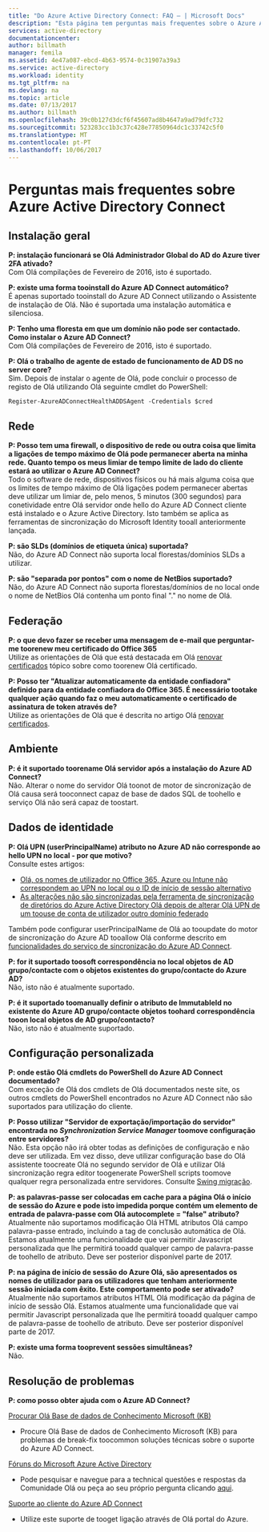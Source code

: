 ```yaml
---
title: "Do Azure Active Directory Connect: FAQ – | Microsoft Docs"
description: "Esta página tem perguntas mais frequentes sobre o Azure AD Connect."
services: active-directory
documentationcenter: 
author: billmath
manager: femila
ms.assetid: 4e47a087-ebcd-4b63-9574-0c31907a39a3
ms.service: active-directory
ms.workload: identity
ms.tgt_pltfrm: na
ms.devlang: na
ms.topic: article
ms.date: 07/13/2017
ms.author: billmath
ms.openlocfilehash: 39c0b127d3dcf6f45607ad8b4647a9ad79dfc732
ms.sourcegitcommit: 523283cc1b3c37c428e77850964dc1c33742c5f0
ms.translationtype: MT
ms.contentlocale: pt-PT
ms.lasthandoff: 10/06/2017
---
```

# <a name="frequently-asked-questions-for-azure-active-directory-connect"></a>Perguntas mais frequentes sobre Azure Active Directory Connect

## <a name="general-installation"></a>Instalação geral
**P: instalação funcionará se Olá Administrador Global do AD do Azure tiver 2FA ativado?**  
Com Olá compilações de Fevereiro de 2016, isto é suportado.

**P: existe uma forma tooinstall do Azure AD Connect automático?**  
É apenas suportado tooinstall do Azure AD Connect utilizando o Assistente de instalação de Olá. Não é suportada uma instalação automática e silenciosa.

**P: Tenho uma floresta em que um domínio não pode ser contactado. Como instalar o Azure AD Connect?**  
Com Olá compilações de Fevereiro de 2016, isto é suportado.

**P: Olá o trabalho de agente de estado de funcionamento de AD DS no server core?**  
Sim. Depois de instalar o agente de Olá, pode concluir o processo de registo de Olá utilizando Olá seguinte cmdlet do PowerShell: 

`Register-AzureADConnectHealthADDSAgent -Credentials $cred`

## <a name="network"></a>Rede
**P: Posso tem uma firewall, o dispositivo de rede ou outra coisa que limita a ligações de tempo máximo de Olá pode permanecer aberta na minha rede. Quanto tempo os meus limiar de tempo limite de lado do cliente estará ao utilizar o Azure AD Connect?**  
Todo o software de rede, dispositivos físicos ou há mais alguma coisa que os limites de tempo máximo de Olá ligações podem permanecer abertas deve utilizar um limiar de, pelo menos, 5 minutos (300 segundos) para conetividade entre Olá servidor onde hello do Azure AD Connect cliente está instalado e o Azure Active Directory. Isto também se aplica as ferramentas de sincronização do Microsoft Identity tooall anteriormente lançada.

**P: são SLDs (domínios de etiqueta única) suportada?**  
Não, do Azure AD Connect não suporta local florestas/domínios SLDs a utilizar.

**P: são "separada por pontos" com o nome de NetBios suportado?**  
Não, do Azure AD Connect não suporta florestas/domínios de no local onde o nome de NetBios Olá contenha um ponto final "." no nome de Olá.

## <a name="federation"></a>Federação
**P: o que devo fazer se receber uma mensagem de e-mail que perguntar-me toorenew meu certificado do Office 365**  
Utilize as orientações de Olá que está destacada em Olá [renovar certificados](active-directory-aadconnect-o365-certs.md) tópico sobre como toorenew Olá certificado.

**P: Posso ter "Atualizar automaticamente da entidade confiadora" definido para da entidade confiadora do Office 365. É necessário tootake qualquer ação quando faz o meu automaticamente o certificado de assinatura de token através de?**  
Utilize as orientações de Olá que é descrita no artigo Olá [renovar certificados](active-directory-aadconnect-o365-certs.md).

## <a name="environment"></a>Ambiente
**P: é it suportado toorename Olá servidor após a instalação do Azure AD Connect?**  
Não. Alterar o nome do servidor Olá toonot de motor de sincronização de Olá causa será tooconnect capaz de base de dados SQL de toohello e serviço Olá não será capaz de toostart.

## <a name="identity-data"></a>Dados de identidade
**P: Olá UPN (userPrincipalName) atributo no Azure AD não corresponde ao hello UPN no local - por que motivo?**  
Consulte estes artigos:

* [Olá, os nomes de utilizador no Office 365, Azure ou Intune não correspondem ao UPN no local ou o ID de início de sessão alternativo](https://support.microsoft.com/en-us/kb/2523192)
* [As alterações não são sincronizadas pela ferramenta de sincronização de diretórios do Azure Active Directory Olá depois de alterar Olá UPN de um toouse de conta de utilizador outro domínio federado](https://support.microsoft.com/en-us/kb/2669550)

Também pode configurar userPrincipalName de Olá ao tooupdate do motor de sincronização do Azure AD tooallow Olá conforme descrito em [funcionalidades do serviço de sincronização do Azure AD Connect](active-directory-aadconnectsyncservice-features.md).

**P: for it suportado toosoft correspondência no local objetos de AD grupo/contacte com o objetos existentes do grupo/contacte do Azure AD?**  
Não, isto não é atualmente suportado.

**P: é it suportado toomanually definir o atributo de ImmutableId no existente do Azure AD grupo/contacte objetos toohard correspondência tooon local objetos de AD grupo/contacto?**  
Não, isto não é atualmente suportado.



## <a name="custom-configuration"></a>Configuração personalizada
**P: onde estão Olá cmdlets do PowerShell do Azure AD Connect documentado?**  
Com exceção de Olá dos cmdlets de Olá documentados neste site, os outros cmdlets do PowerShell encontrados no Azure AD Connect não são suportados para utilização do cliente.

**P: Posso utilizar "Servidor de exportação/importação do servidor" encontrada no *Synchronization Service Manager* toomove configuração entre servidores?**  
Não. Esta opção não irá obter todas as definições de configuração e não deve ser utilizada. Em vez disso, deve utilizar configuração base do Olá assistente toocreate Olá no segundo servidor de Olá e utilizar Olá sincronização regra editor toogenerate PowerShell scripts toomove qualquer regra personalizada entre servidores. Consulte [Swing migração](active-directory-aadconnect-upgrade-previous-version.md#swing-migration).

**P: as palavras-passe ser colocadas em cache para a página Olá o início de sessão do Azure e pode isto impedida porque contém um elemento de entrada de palavra-passe com Olá autocomplete = "false" atributo?**</br>
Atualmente não suportamos modificação Olá HTML atributos Olá campo palavra-passe entrado, incluindo a tag de conclusão automática de Olá. Estamos atualmente uma funcionalidade que vai permitir Javascript personalizada que lhe permitirá tooadd qualquer campo de palavra-passe de toohello de atributo. Deve ser posterior disponível parte de 2017.

**P: na página de início de sessão do Azure Olá, são apresentados os nomes de utilizador para os utilizadores que tenham anteriormente sessão iniciada com êxito.  Este comportamento pode ser ativado?**</br>
Atualmente não suportamos atributos HTML Olá modificação da página de início de sessão Olá. Estamos atualmente uma funcionalidade que vai permitir Javascript personalizada que lhe permitirá tooadd qualquer campo de palavra-passe de toohello de atributo. Deve ser posterior disponível parte de 2017.

**P: existe uma forma tooprevent sessões simultâneas?**</br>
Não.



## <a name="troubleshooting"></a>Resolução de problemas
**P: como posso obter ajuda com o Azure AD Connect?**

[Procurar Olá Base de dados de Conhecimento Microsoft (KB)](https://www.microsoft.com/en-us/Search/result.aspx?q=azure%20active%20directory%20connect&form=mssupport)

* Procure Olá Base de dados de Conhecimento Microsoft (KB) para problemas de break-fix toocommon soluções técnicas sobre o suporte do Azure AD Connect.

[Fóruns do Microsoft Azure Active Directory](https://social.msdn.microsoft.com/Forums/azure/en-US/home?forum=WindowsAzureAD)

* Pode pesquisar e navegue para a technical questões e respostas da Comunidade Olá ou peça ao seu próprio pergunta clicando [aqui](https://social.msdn.microsoft.com/Forums/azure/en-US/newthread?category=windowsazureplatform&forum=WindowsAzureAD&prof=required).

[Suporte ao cliente do Azure AD Connect](https://manage.windowsazure.com/?getsupport=true)

* Utilize este suporte de tooget ligação através de Olá portal do Azure.

